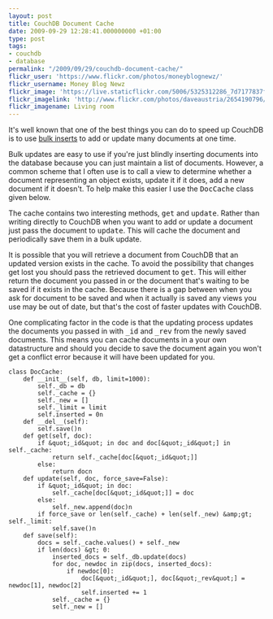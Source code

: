 ```yaml
---
layout: post
title: CouchDB Document Cache
date: 2009-09-29 12:28:41.000000000 +01:00
type: post
tags:
- couchdb
- database
permalink: "/2009/09/29/couchdb-document-cache/"
flickr_user: 'https://www.flickr.com/photos/moneyblognewz/'
flickr_username: Money Blog Newz
flickr_image: 'https://live.staticflickr.com/5006/5325312286_7d7177837f_w.jpg'
flickr_imagelink: 'http://www.flickr.com/photos/daveaustria/2654190796/'
flickr_imagename: Living room
---
```

It's well known that one of the best things you can do to speed up CouchDB is to use <a href="http://aartemenko.com/texts/couchdb-bulk-inserts-performance/">bulk inserts</a> to add or update many documents at one time.

Bulk updates are easy to use if you're just blindly inserting documents into the database because you can just maintain a list of documents. However, a common scheme that I often use is to call a view to determine whether a document representing an object exists, update it if it does, add a new document if it doesn't. To help make this easier I use the <tt>DocCache</tt> class given below.

The cache contains two interesting methods, <tt>get</tt> and <tt>update</tt>. Rather than writing directly to CouchDB when you want to add or update a document just pass the document to <tt>update</tt>. This will cache the document and periodically save them in a bulk update.

It is possible that you will retrieve a document from CouchDB that an updated version exists in the cache. To avoid the possibility that changes get lost you should pass the retrieved document to <tt>get</tt>. This will either return the document you passed in or the document that's waiting to be saved if it exists in the cache. Because there is a gap between when you ask for document to be saved and when it actually is saved any views you use may be out of date, but that's the cost of faster updates with CouchDB.

One complicating factor in the code is that the updating process updates the documents you passed in with <tt>_id</tt> and <tt>_rev</tt> from the newly saved documents. This means you can cache documents in a your own datastructure and should you decide to save the document again you won't get a conflict error because it will have been updated for you.

    class DocCache:
        def __init__(self, db, limit=1000):
            self._db = db
            self._cache = {}
            self._new = []
            self._limit = limit
            self.inserted = 0n
        def __del__(self):
            self.save()n
        def get(self, doc):
            if &quot;_id&quot; in doc and doc[&quot;_id&quot;] in self._cache:
                return self._cache[doc[&quot;_id&quot;]]
            else:
                return docn
        def update(self, doc, force_save=False):
            if &quot;_id&quot; in doc:
                self._cache[doc[&quot;_id&quot;]] = doc
            else:
                self._new.append(doc)n
            if force_save or len(self._cache) + len(self._new) &amp;gt; self._limit:
                self.save()n
        def save(self):
            docs = self._cache.values() + self._new
            if len(docs) &gt; 0:
                inserted_docs = self._db.update(docs)
                for doc, newdoc in zip(docs, inserted_docs):
                    if newdoc[0]:
                        doc[&quot;_id&quot;], doc[&quot;_rev&quot;] = newdoc[1], newdoc[2]
                        self.inserted += 1
                self._cache = {}
                self._new = []
